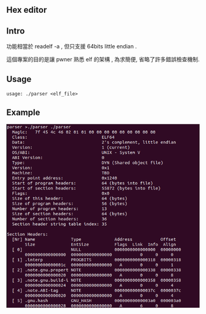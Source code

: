 ## Hex editor

## Intro

功能相當於 readelf -a , 但只支援 64bits little endian .

這個專案的目的是讓 pwner 熟悉 elf 的架構 ,
為求簡便, 省略了許多錯誤檢查機制.

## Usage

```
usage: ./parser <elf_file>
```

## Example

![example](/elf_parser/example.png)


